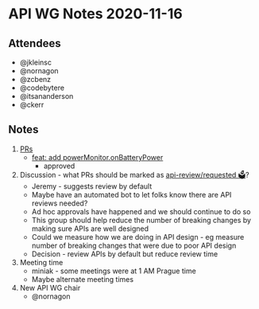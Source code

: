 # API WG Notes 2020-11-16

## Attendees

 * @jkleinsc
 * @nornagon
 * @zcbenz
 * @codebytere
* @itsananderson
* @ckerr

## Notes

1. [PRs](https://github.com/electron/electron/pulls?q=is%3Apr+label%3A%22api-review%2Frequested+%F0%9F%97%B3%22+is%3Aopen+-label%3Aapi-review%2Freviewed+sort%3Acreated-asc)
    *   [feat: add powerMonitor.onBatteryPower](https://github.com/electron/electron/pull/26494)
        * approved
2. Discussion - what PRs should be marked as [api-review/requested 🗳](https://github.com/electron/electron/labels/api-review%2Frequested%20%F0%9F%97%B3)?
    *   Jeremy - suggests review by default
    *   Maybe have an automated bot to let folks know there are API reviews needed?
    *   Ad hoc approvals have happened and we should continue to do so
    *   This group should help reduce the number of breaking changes by making sure APIs are well designed
    *   Could we measure how we are doing in API design - eg measure number of breaking changes that were due to poor API design
    *   Decision - review APIs by default but reduce review time
3. Meeting time 
    *   miniak  - some meetings were at 1 AM Prague time
    *   Maybe alternate meeting times
4. New API WG chair
    *   @nornagon


